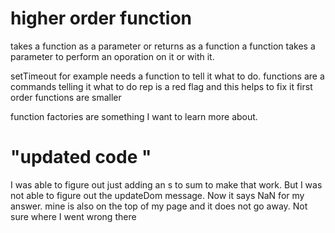# higher order function
takes a function as a parameter or returns as a function
a function takes a parameter to perform an oporation on it or with it. 

setTimeout for example needs a function to tell it what to do. functions are a commands telling it what to do 
rep is a red flag and this helps to fix it
first order functions are smaller

function factories are something I want to learn more about.

# "updated code "

I was able to figure out just adding an s to sum to make that work. But I was not able to figure out the updateDom message. Now it says NaN for my answer. mine is also on the top of my page and it does not go away. Not sure where I went wrong there